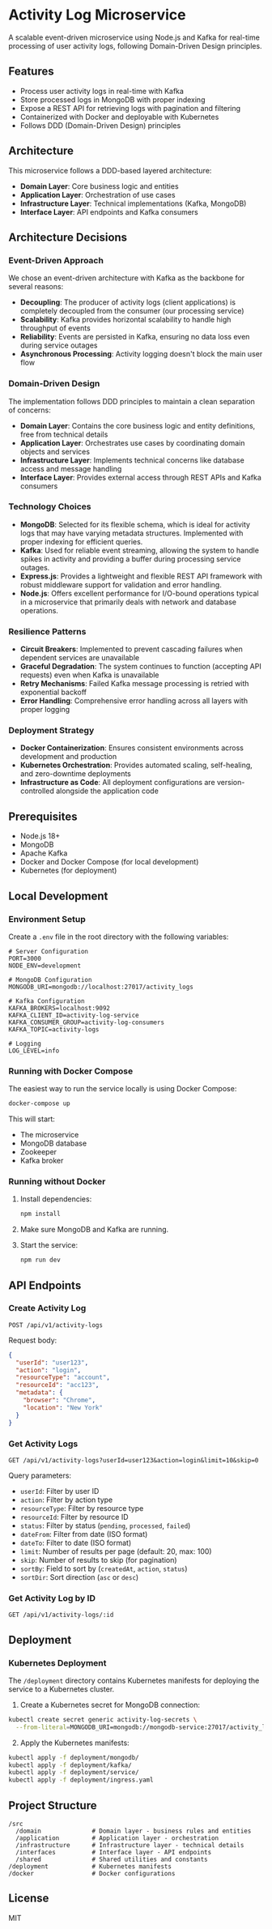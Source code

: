 # Activity Log Microservice

A scalable event-driven microservice using Node.js and Kafka for real-time processing of user activity logs, following Domain-Driven Design principles.

## Features

- Process user activity logs in real-time with Kafka
- Store processed logs in MongoDB with proper indexing
- Expose a REST API for retrieving logs with pagination and filtering
- Containerized with Docker and deployable with Kubernetes
- Follows DDD (Domain-Driven Design) principles

## Architecture

This microservice follows a DDD-based layered architecture:

- **Domain Layer**: Core business logic and entities
- **Application Layer**: Orchestration of use cases
- **Infrastructure Layer**: Technical implementations (Kafka, MongoDB)
- **Interface Layer**: API endpoints and Kafka consumers

## Architecture Decisions

### Event-Driven Approach
We chose an event-driven architecture with Kafka as the backbone for several reasons:
- **Decoupling**: The producer of activity logs (client applications) is completely decoupled from the consumer (our processing service)
- **Scalability**: Kafka provides horizontal scalability to handle high throughput of events
- **Reliability**: Events are persisted in Kafka, ensuring no data loss even during service outages
- **Asynchronous Processing**: Activity logging doesn't block the main user flow

### Domain-Driven Design
The implementation follows DDD principles to maintain a clean separation of concerns:
- **Domain Layer**: Contains the core business logic and entity definitions, free from technical details
- **Application Layer**: Orchestrates use cases by coordinating domain objects and services
- **Infrastructure Layer**: Implements technical concerns like database access and message handling
- **Interface Layer**: Provides external access through REST APIs and Kafka consumers

### Technology Choices
- **MongoDB**: Selected for its flexible schema, which is ideal for activity logs that may have varying metadata structures. Implemented with proper indexing for efficient queries.
- **Kafka**: Used for reliable event streaming, allowing the system to handle spikes in activity and providing a buffer during processing service outages.
- **Express.js**: Provides a lightweight and flexible REST API framework with robust middleware support for validation and error handling.
- **Node.js**: Offers excellent performance for I/O-bound operations typical in a microservice that primarily deals with network and database operations.

### Resilience Patterns
- **Circuit Breakers**: Implemented to prevent cascading failures when dependent services are unavailable
- **Graceful Degradation**: The system continues to function (accepting API requests) even when Kafka is unavailable
- **Retry Mechanisms**: Failed Kafka message processing is retried with exponential backoff
- **Error Handling**: Comprehensive error handling across all layers with proper logging

### Deployment Strategy
- **Docker Containerization**: Ensures consistent environments across development and production
- **Kubernetes Orchestration**: Provides automated scaling, self-healing, and zero-downtime deployments
- **Infrastructure as Code**: All deployment configurations are version-controlled alongside the application code

## Prerequisites

- Node.js 18+
- MongoDB
- Apache Kafka
- Docker and Docker Compose (for local development)
- Kubernetes (for deployment)

## Local Development

### Environment Setup

Create a `.env` file in the root directory with the following variables:

```
# Server Configuration
PORT=3000
NODE_ENV=development

# MongoDB Configuration
MONGODB_URI=mongodb://localhost:27017/activity_logs

# Kafka Configuration
KAFKA_BROKERS=localhost:9092
KAFKA_CLIENT_ID=activity-log-service
KAFKA_CONSUMER_GROUP=activity-log-consumers
KAFKA_TOPIC=activity-logs

# Logging
LOG_LEVEL=info
```

### Running with Docker Compose

The easiest way to run the service locally is using Docker Compose:

```bash
docker-compose up
```

This will start:
- The microservice
- MongoDB database
- Zookeeper
- Kafka broker

### Running without Docker

1. Install dependencies:
   ```bash
   npm install
   ```

2. Make sure MongoDB and Kafka are running.

3. Start the service:
   ```bash
   npm run dev
   ```

## API Endpoints

### Create Activity Log
```
POST /api/v1/activity-logs
```

Request body:
```json
{
  "userId": "user123",
  "action": "login",
  "resourceType": "account",
  "resourceId": "acc123",
  "metadata": {
    "browser": "Chrome",
    "location": "New York"
  }
}
```

### Get Activity Logs
```
GET /api/v1/activity-logs?userId=user123&action=login&limit=10&skip=0
```

Query parameters:
- `userId`: Filter by user ID
- `action`: Filter by action type
- `resourceType`: Filter by resource type
- `resourceId`: Filter by resource ID
- `status`: Filter by status (`pending`, `processed`, `failed`)
- `dateFrom`: Filter from date (ISO format)
- `dateTo`: Filter to date (ISO format)
- `limit`: Number of results per page (default: 20, max: 100)
- `skip`: Number of results to skip (for pagination)
- `sortBy`: Field to sort by (`createdAt`, `action`, `status`)
- `sortDir`: Sort direction (`asc` or `desc`)

### Get Activity Log by ID
```
GET /api/v1/activity-logs/:id
```

## Deployment

### Kubernetes Deployment

The `/deployment` directory contains Kubernetes manifests for deploying the service to a Kubernetes cluster.

1. Create a Kubernetes secret for MongoDB connection:

```bash
kubectl create secret generic activity-log-secrets \
  --from-literal=MONGODB_URI=mongodb://mongodb-service:27017/activity_logs
```

2. Apply the Kubernetes manifests:

```bash
kubectl apply -f deployment/mongodb/
kubectl apply -f deployment/kafka/
kubectl apply -f deployment/service/
kubectl apply -f deployment/ingress.yaml
```

## Project Structure

```
/src
  /domain              # Domain layer - business rules and entities
  /application         # Application layer - orchestration
  /infrastructure      # Infrastructure layer - technical details
  /interfaces          # Interface layer - API endpoints
  /shared              # Shared utilities and constants
/deployment            # Kubernetes manifests
/docker                # Docker configurations
```

## License

MIT 